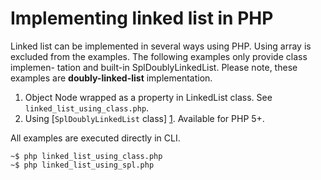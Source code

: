 # Implementing linked list in PHP #
Linked list can be implemented in several ways using PHP. Using array is
excluded from the examples. The following examples only provide class implemen-
tation and built-in SplDoublyLinkedList. Please note, these examples are
**doubly-linked-list** implementation.

1. Object Node wrapped as a property in LinkedList class.
   See `linked_list_using_class.php`.
2. Using [`SplDoublyLinkedList` class] [1].
   Available for PHP 5+.

All examples are executed directly in CLI.

    ~$ php linked_list_using_class.php
    ~$ php linked_list_using_spl.php

  [1]: http://www.php.net/manual/en/class.spldoublylinkedlist.php "SplDoublyLinkedList class"

